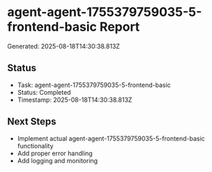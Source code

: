 # agent-agent-1755379759035-5-frontend-basic Report

Generated: 2025-08-18T14:30:38.813Z

## Status
- Task: agent-agent-1755379759035-5-frontend-basic
- Status: Completed
- Timestamp: 2025-08-18T14:30:38.813Z

## Next Steps
- Implement actual agent-agent-1755379759035-5-frontend-basic functionality
- Add proper error handling
- Add logging and monitoring
